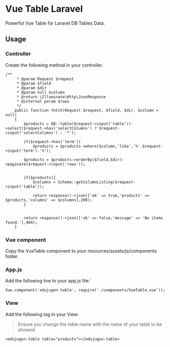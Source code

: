 # Vue Table Laravel

Powerful Vue Table for Laravel DB Tables Data.

## Usage

### Controller

Create the following method in your controller.

```
/**
     * @param Request $request
     * @param $field
     * @param $dir
     * @param null $column
     * @return \Illuminate\Http\JsonResponse
     * @internal param $rows
     */
    public function fetch(Request $request, $field, $dir, $column = null)
    {
        $products = DB::table($request->input('table'))->select($request->has('selectColumns') ? $request->input('selectColumns') : '*');

        if($request->has('term'))
            $products = $products->where($column,'like','%'.$request->input('term').'%');

        $products = $products->orderBy($field,$dir)->paginate($request->input('rows'));


        if($products){
            $columns = Schema::getColumnListing($request->input('table'));

            return response()->json(['ok' => true,'products' => $products,'columns' => $columns],200);
        }


        return response()->json(['ok' => false,'message' => 'No items found.'],404);
    }
```

### Vue component

Copy the VueTable component to your resources/assets/js/components folder.

### App.js

Add the following line to your app.js file:`

```
Vue.component('edujugon-table', require('./components/VueTable.vue'));
```

### View

Add the following tag in your View:

> Ensure you change the table name with the name of your table to be showed.

```
<edujugon-table table="products"></edujugon-table>
```
